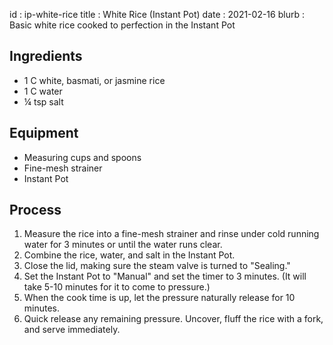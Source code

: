 id         : ip-white-rice
title      : White Rice (Instant Pot)
date       : 2021-02-16
blurb      : Basic white rice cooked to perfection in the Instant Pot

## Ingredients
* 1 C white, basmati, or jasmine rice
* 1 C water
* &frac14; tsp salt

## Equipment
* Measuring cups and spoons
* Fine-mesh strainer
* Instant Pot

## Process
1. Measure the rice into a fine-mesh strainer and rinse under cold running water for 3 minutes or until the water runs clear.
2. Combine the rice, water, and salt in the Instant Pot.
3. Close the lid, making sure the steam valve is turned to "Sealing."
4. Set the Instant Pot to "Manual" and set the timer to 3 minutes. (It will take 5-10 minutes for it to come to pressure.)
5. When the cook time is up, let the pressure naturally release for 10 minutes. 
6. Quick release any remaining pressure. Uncover, fluff the rice with a fork, and serve immediately. 
